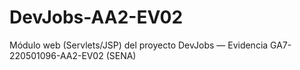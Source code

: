 # DevJobs-AA2-EV02
Módulo web (Servlets/JSP) del proyecto DevJobs — Evidencia GA7-220501096-AA2-EV02 (SENA)
